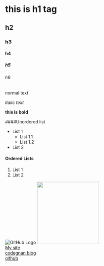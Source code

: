 # this is h1 tag
## h2 
### h3 
#### h4 
##### h5 
###### h6

normal text 

*italic text* 
 
**this is bold** 


####Unordered list


* List 1
    * List 1.1
    * List 1.2
* List 2

#### Ordered Lists
1. List 1
2. List 2

![GitHub Logo](https://i.ytimg.com/vi/49HTIoCccDY/maxresdefault.jpg)
<img src="https://i.ytimg.com/vi/49HTIoCccDY/maxresdefault.jpg" height=200 width=200><br>
[My site](https://nageswar.pythonanywhere.com)<br>
[codegnan blog](https://b1og.pythonanywhere.com)<br>
<a href="https://www.github.com">github</a>
